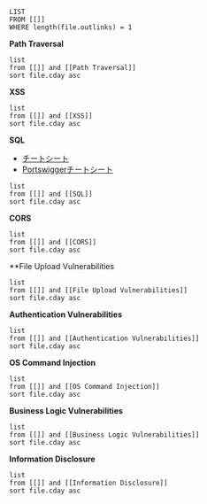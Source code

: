

```dataview
LIST
FROM [[]]
WHERE length(file.outlinks) = 1
```



**Path Traversal**
```dataview
list
from [[]] and [[Path Traversal]]
sort file.cday asc
```

**XSS**
```dataview
list
from [[]] and [[XSS]]
sort file.cday asc
```

**SQL**
- [チートシート](https://www.invicti.com/blog/web-security/sql-injection-cheat-sheet/?utm_source=chatgpt.com)
- [Portswiggerチートシート](https://portswigger.net/web-security/sql-injection/cheat-sheet)

```dataview
list
from [[]] and [[SQL]]
sort file.cday asc
```

**CORS**
```dataview
list
from [[]] and [[CORS]]
sort file.cday asc
```


**File Upload Vulnerabilities
```dataview
list
from [[]] and [[File Upload Vulnerabilities]]
sort file.cday asc
```

**Authentication Vulnerabilities**
```dataview
list 
from [[]] and [[Authentication Vulnerabilities]]
sort file.cday asc
```


**OS Command Injection**
```dataview
list
from [[]] and [[OS Command Injection]]
sort file.cday asc
```

**Business Logic Vulnerabilities**
```dataview
list 
from [[]] and [[Business Logic Vulnerabilities]]
sort file.cday asc
```

**Information Disclosure**
```dataview
list 
from [[]] and [[Information Disclosure]]
sort file.cday asc
```

